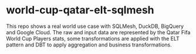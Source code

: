 # world-cup-qatar-elt-sqlmesh

This repo shows a real world use case with SQLMesh, DuckDB, BigQuery and Google Cloud. 
The raw and input data are represented by the Qatar Fifa World Cup Players stats, 
some transformations are applied with the ELT pattern and DBT to apply aggregation and business transformations.
